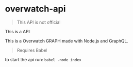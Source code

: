 # overwatch-api
> This API is not official

This is a  API

This is a Overwatch GRAPH made ​​with Node.js and GraphQL.

> Requires Babel

to start the api run:
`babel -node index`
